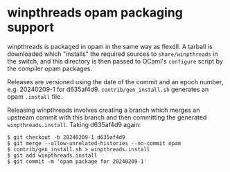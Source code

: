 # winpthreads opam packaging support

winpthreads is packaged in opam in the same way as flexdll. A tarball is
downloaded which "installs" the required sources to `share/winpthreads` in the
switch, and this directory is then passed to OCaml's `configure` script by the
compiler opam packages.

Releases are versioned using the date of the commit and an epoch number,
e.g. 20240209-1 for d635af4d9. `contrib/gen_install.sh` generates an opam
`.install` file.

Releasing winpthreads involves creating a branch which merges an upstream commit
with this branch and then committing the generated `winpthreads.install`. Taking
d635af4d9 again:

```console
$ git checkout -b 20240209-1 d635af4d9
$ git merge --allow-unrelated-histories --no-commit opam
$ contrib/gen_install.sh > winpthreads.install
$ git add winpthreads.install
$ git commit -m 'opam package for 20240209-1'
```
